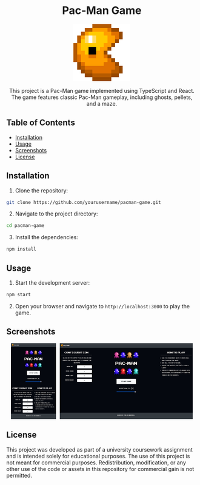 <div align="center">

# Pac-Man Game

![Pac-Man](src/assets/icon.png)

This project is a Pac-Man game implemented using TypeScript and React. The game features classic Pac-Man gameplay, including ghosts, pellets, and a maze.

</div>

<div style="margin-top: 20px;">

## Table of Contents

- [Installation](#installation)
- [Usage](#usage)
- [Screenshots](#screenshots)
- [License](#license)

</div>

<div style="margin-top: 20px;">

## Installation

1. Clone the repository:
  ```bash
  git clone https://github.com/yourusername/pacman-game.git
  ```
2. Navigate to the project directory:
  ```bash
  cd pacman-game
  ```
3. Install the dependencies:
  ```bash
  npm install
  ```

</div>

<div style="margin-top: 20px;">

## Usage

1. Start the development server:
  ```bash
  npm start
  ```
2. Open your browser and navigate to `http://localhost:3000` to play the game.

</div>

<div style="margin-top: 20px;">

## Screenshots
<div style="display: flex; justify-content: center; gap: 10px;">
  <img src="public/screenshot%20(1).png" alt="Screenshot 1" style="height: 200px;">
  <img src="public/screenshot%20(2).png" alt="Screenshot 2" style="height: 200px;">
</div>

</div>

<div style="margin-top: 20px;">

## License

This project was developed as part of a university coursework assignment and is intended solely for educational purposes. The use of this project is not meant for commercial purposes. Redistribution, modification, or any other use of the code or assets in this repository for commercial gain is not permitted.

</div>
